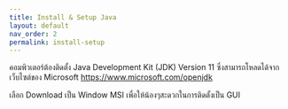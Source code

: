 ```yaml
---
title: Install & Setup Java
layout: default
nav_order: 2
permalink: install-setup
---
```


คอมพิวเตอร์ต้องติดตั้ง Java Development Kit (JDK) Version 11 ซึ่งสามารถโหลดได้จากเว็บไซต์ของ Microsoft
https://www.microsoft.com/openjdk


เลือก Download เป็น Window MSI เพื่อให้น้องๆสะดวกในการติดตั้งเป็น GUI